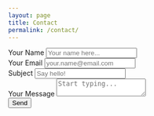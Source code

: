 ```yaml
---
layout: page
title: Contact
permalink: /contact/
---
```

<form action="https://formspree.io/aditya@adityab.net" method="POST">
	<div class="form-group">
		<label>Your Name</label>
		<input class="form-control" type="text" name="name" placeholder="Your name here...">
	</div>
	<div class="form-group">
		<label>Your Email</label>
		<input class="form-control" type="email" name="email" placeholder="your.name@email.com">
	</div>
	<div class="form-group">
		<label>Subject</label>
		<input class="form-control" type="text" name="subject" placeholder="Say hello!">
	</div>
	<div class="form-group">
		<label>Your Message</label>
		<textarea class="form-control" name="message" placeholder="Start typing..."></textarea>
	</div>
	<input type="text" name="_gotcha" style="display:none" />
	<input type="hidden" name="_format" value="plain" />
	<input type="submit" class="btn btn-primary btn-block" value="Send">
</form>